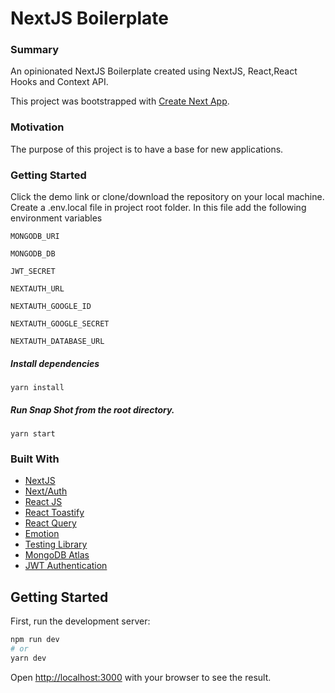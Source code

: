 # NextJS Boilerplate

### Summary

An opinionated NextJS Boilerplate created using NextJS, React,React Hooks and Context API.

This project was bootstrapped with [Create Next App](https://github.com/vercel/next.js/tree/canary/packages/create-next-app).

### Motivation

The purpose of this project is to have a base for new applications.

### Getting Started

Click the demo link or clone/download the repository on your local machine.
Create a .env.local file in project root folder. In this file add the following environment variables

`MONGODB_URI`

`MONGODB_DB`

`JWT_SECRET`

`NEXTAUTH_URL`

`NEXTAUTH_GOOGLE_ID`

`NEXTAUTH_GOOGLE_SECRET`

`NEXTAUTH_DATABASE_URL`

##### Install dependencies

`yarn install`

##### Run Snap Shot from the root directory.

`yarn start`

### Built With

- [NextJS](https://nextjs.org/)
- [Next/Auth](https://next-auth.js.org/)
- [React JS](https://reactjs.org/)
- [React Toastify](https://fkhadra.github.io/react-toastify/introduction/)
- [React Query](https://react-query.tanstack.com/)
- [Emotion](https://emotion.sh/docs/introduction)
- [Testing Library](https://testing-library.com/)
- [MongoDB Atlas](https://www.mongodb.com/cloud/atlas)
- [JWT Authentication](https://jwt.io/)

## Getting Started

First, run the development server:

```bash
npm run dev
# or
yarn dev
```

Open [http://localhost:3000](http://localhost:3000) with your browser to see the result.

